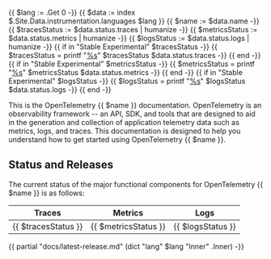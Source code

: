{{ $lang := .Get 0 -}}
{{ $data := index $.Site.Data.instrumentation.languages $lang }}
{{ $name := $data.name -}}
{{ $tracesStatus := $data.status.traces | humanize -}}
{{ $metricsStatus := $data.status.metrics | humanize -}}
{{ $logsStatus := $data.status.logs | humanize -}}
{{ if in "Stable Experimental" $tracesStatus -}}
    {{ $tracesStatus = printf "[%s](/docs/specs/otel/versioning-and-stability/#%s)" $tracesStatus $data.status.traces -}}
{{ end -}}
{{ if in "Stable Experimental" $metricsStatus -}}
    {{ $metricsStatus = printf "[%s](/docs/specs/otel/versioning-and-stability/#%s)" $metricsStatus $data.status.metrics -}}
{{ end -}}
{{ if in "Stable Experimental" $logsStatus -}}
    {{ $logsStatus = printf "[%s](/docs/specs/otel/versioning-and-stability/#%s)" $logsStatus $data.status.logs -}}
{{ end -}}

This is the OpenTelemetry {{ $name }} documentation. OpenTelemetry is an
observability framework -- an API, SDK, and tools that are designed to aid in
the generation and collection of application telemetry data such as metrics,
logs, and traces. This documentation is designed to help you understand how to
get started using OpenTelemetry {{ $name }}.

## Status and Releases

The current status of the major functional components for OpenTelemetry {{ $name }} is
as follows:

| Traces    | Metrics      | Logs         |
| --------  | -------      | -------      |
| {{ $tracesStatus }}    | {{ $metricsStatus }} | {{ $logsStatus }} |

{{ partial "docs/latest-release.md" (dict "lang" $lang "Inner" .Inner) -}}
